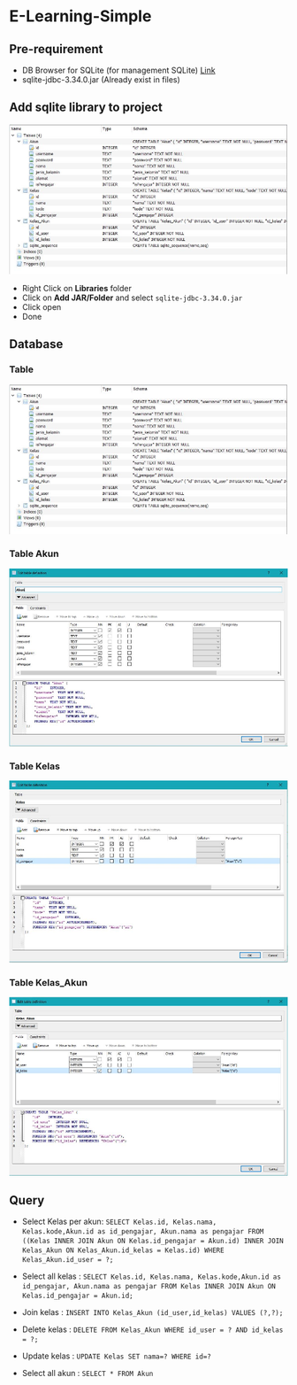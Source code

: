 # E-Learning-Simple

## Pre-requirement
- DB Browser for SQLite (for management SQLite) [Link](https://sqlitebrowser.org/dl/)
- sqlite-jdbc-3.34.0.jar (Already exist in files)

## Add sqlite library to project
![table](image/table.JPG)
- Right Click on **Libraries** folder 
- Click on **Add JAR/Folder** and select `sqlite-jdbc-3.34.0.jar`
- Click open
- Done

## Database
### Table 
![table](image/table.JPG)
### Table Akun
![table akun](image/table_akun.JPG)
### Table Kelas
![table kelas](image/table_kelas.JPG)
### Table Kelas_Akun
![table kelas_akun](image/table_kelas_akun.JPG)

## Query
- Select Kelas per akun:
`SELECT Kelas.id, Kelas.nama, Kelas.kode,Akun.id as id_pengajar, Akun.nama as pengajar FROM ((Kelas INNER JOIN Akun ON Kelas.id_pengajar = Akun.id) INNER JOIN Kelas_Akun ON Kelas_Akun.id_kelas = Kelas.id) WHERE Kelas_Akun.id_user = ?;`

- Select all kelas : 
`SELECT Kelas.id, Kelas.nama, Kelas.kode,Akun.id as id_pengajar, Akun.nama as pengajar FROM Kelas INNER JOIN Akun ON Kelas.id_pengajar = Akun.id;`

- Join kelas : 
`INSERT INTO Kelas_Akun (id_user,id_kelas) VALUES (?,?);`

- Delete kelas : 
`DELETE FROM Kelas_Akun WHERE id_user = ? AND id_kelas = ?;`

- Update kelas : 
`UPDATE Kelas SET nama=? WHERE id=?`

- Select all akun : 
`SELECT * FROM Akun`